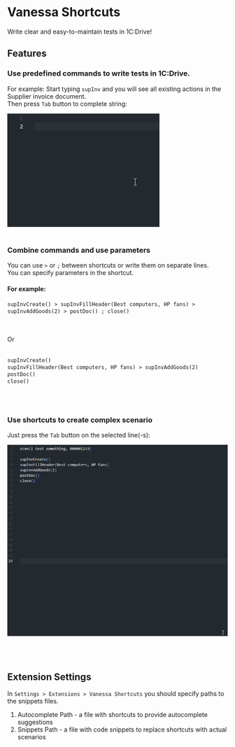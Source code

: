 # Vanessa Shortcuts
Write clear and easy-to-maintain tests in 1C:Drive!
## Features

### Use predefined commands to write tests in 1C:Drive. 

For example:
Start typing `supInv` and you will see all existing actions in the Supplier invoice document. <br />Then press `Tab` button to complete string:

![autocomplete](images/autocomplete.gif)
<br />
<br />

### Combine commands and use parameters
You can use `>` or `;` between shortcuts or write them on separate lines. 
<br />You can specify parameters in the shortcut.

#### For example:<br />
```
supInvCreate() > supInvFillHeader(Best computers, HP fans) > supInvAddGoods(2) > postDoc() ; close()
```
<br />
<br />Or<br /><br />

````
supInvCreate()
supInvFillHeader(Best computers, HP fans) > supInvAddGoods(2)
postDoc()
close()
````
<br />
<br />



### Use shortcuts to create complex scenario
Just press the `Tab` button on the selected line(-s):

![replace](images/replace.gif)

<br />
<br />

## Extension Settings

In `Settings > Extensions > Vanessa Shortcuts` you should specify paths to the snippets files.

1. Autocomplete Path - a file with shortcuts to provide autocomplete suggestions
2. Snippets Path - a file with code snippets to replace shortcuts with actual scenarios
